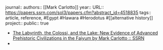 journal::
authors:: [[Mark Carlotto]] 
year::
URL:: https://papers.ssrn.com/sol3/papers.cfm?abstract_id=4518835
tags:: article, reference, #Egypt #Hawara #Herodotus #[[alternative history]] 
project::
public:: true
- [The Labyrinth, the Colossi, and the Lake: New Evidence of Advanced Prehistoric Civilizations in the Faiyum by Mark Carlotto :: SSRN](https://papers.ssrn.com/sol3/papers.cfm?abstract_id=4518835)
-